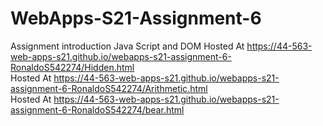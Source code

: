 # WebApps-S21-Assignment-6
Assignment introduction Java Script and DOM
Hosted At https://44-563-web-apps-s21.github.io/webapps-s21-assignment-6-RonaldoS542274/Hidden.html</br>
Hosted At https://44-563-web-apps-s21.github.io/webapps-s21-assignment-6-RonaldoS542274/Arithmetic.html</br>
Hosted At https://44-563-web-apps-s21.github.io/webapps-s21-assignment-6-RonaldoS542274/bear.html